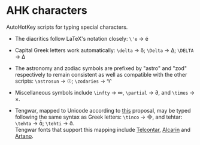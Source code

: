 # AHK characters

 AutoHotKey scripts for typing special characters.

- The diacritics follow LaTeX's notation closely: `\'e` → é

- Capital Greek letters work automatically: `\delta` → δ; `\Delta` → Δ; `\DELTA` → Δ

- The astronomy and zodiac symbols are prefixed by "astro" and "zod" respectively to remain consistent as well as compatible with the other scripts: `\astrosun` → ☉; `\zodaries` → ♈

- Miscellaneous symbols include `\infty` → ∞, `\partial` → ∂, and `\times` → ×.

- Tengwar, mapped to Unicode according to [this](https://freetengwar.sourceforge.net/mapping.html) proposal, may be typed following the same syntax as Greek letters: `\tinco` → , and tehtar: `\tehta` → ; `\tehti` → .  
Tengwar fonts that support this mapping include [Telcontar](https://freetengwar.sourceforge.net/tengtelc.html), [Alcarin](https://github.com/Tosche/Alcarin-Tengwar/) and [Artano](https://github.com/shankarsivarajan/TengwarArtano).
